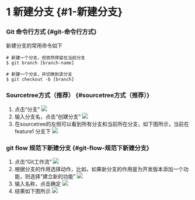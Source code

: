 # 1 新建分支 {#1-新建分支}

### Git 命令行方式 {#git-命令行方式}

新建分支的常用命令如下

```
# 新建一个分支，但依然停留在当前分支
$ git branch [branch-name]

# 新建一个分支，并切换到该分支
$ git checkout -b [branch]
```

### Sourcetree方式（推荐） {#sourcetree方式（推荐）}

1. 点击“分支”
   ![](https://albertlin1102.gitbooks.io/sc_git_guide/content/assets/shotcut17.png)
2. 输入分支名，点击“创建分支”
   ![](https://albertlin1102.gitbooks.io/sc_git_guide/content/assets/shotcut20.png)
3. 在sourcetree的左侧可以看到所有分支和当前所在分支，如下图所示，当前在 feature1 分支下
   ![](https://albertlin1102.gitbooks.io/sc_git_guide/content/assets/shotcut21.png)

### git flow 规范下新建分支 {#git-flow-规范下新建分支}

1. 点击“Git工作流”
   ![](https://albertlin1102.gitbooks.io/sc_git_guide/content/assets/shotcut18.png)
2. 根据分支的作用选择动作，比如，如果新分支的作用是为开发版本添加一个功能，则选择“建立新的功能”
   ![](https://albertlin1102.gitbooks.io/sc_git_guide/content/assets/shotcut19.png)
3. 输入名称，点击确定
   ![](https://albertlin1102.gitbooks.io/sc_git_guide/content/assets/shotcut22.png)
4. 结果如下图所示
   ![](https://albertlin1102.gitbooks.io/sc_git_guide/content/assets/shotcut23.png)



